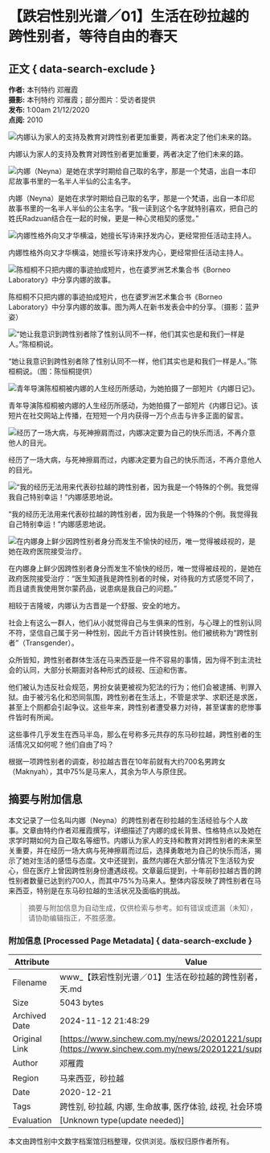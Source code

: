 # 【跌宕性别光谱／01】生活在砂拉越的跨性别者，等待自由的春天

## 正文 { data-search-exclude }


**作者:** 本刊特约 邓雁霞  
**摄影:** 本刊特约 邓雁霞；部分图片：受访者提供  
**发布:** 1:00am 21/12/2020  
**点阅:** 2010  

![内娜认为家人的支持及教育对跨性别者更加重要，两者决定了他们未来的路。](https://img.sinchew.com.my/2020-12/21/c0b50f65-254b-4824-b9dd-0cfd59b6af8e_zsize_zsize.JPG)

内娜认为家人的支持及教育对跨性别者更加重要，两者决定了他们未来的路。

![内娜（Neyna）是她在求学时期给自己取的名字，那是一个梵语，出自一本印尼故事书里的一名半人半仙的公主名字。](https://img.sinchew.com.my/2020-12/21/37db9bef-e45d-41de-ae7b-137f9d8aacdd_zsize_zsize.jpg)

内娜（Neyna）是她在求学时期给自己取的名字，那是一个梵语，出自一本印尼故事书里的一名半人半仙的公主名字。“我一读到这个名字就特别喜欢，把自己的姓氏Radzuan结合在一起的时候，更是一种心灵相契的感觉。”

![内娜性格外向又才华横溢，她擅长写诗来抒发内心，更经常担任活动主持人。](https://img.sinchew.com.my/2020-12/21/5e673ec5-483e-48a6-b657-4bef9ad5d5ee_zsize_zsize.jpg)

内娜性格外向又才华横溢，她擅长写诗来抒发内心，更经常担任活动主持人。

![陈桓桐不只把内娜的事迹拍成短片，也在婆罗洲艺术集合书《Borneo Laboratory》中分享内娜的故事。](https://img.sinchew.com.my/2020-12/21/43f634bd-9216-48e2-be93-f56534facef7_zsize_zsize.jpg)

陈桓桐不只把内娜的事迹拍成短片，也在婆罗洲艺术集合书《Borneo Laboratory》中分享内娜的故事。图为两人在新书发表会中的分享。（摄影：蓝尹姿）

![“她让我意识到跨性别者除了性别认同不一样，他们其实也是和我们一样是人。”陈桓桐说。](https://img.sinchew.com.my/2020-12/21/59c08f82-ead4-4e42-858a-4eb469b8034a_zsize_zsize.JPG)

“她让我意识到跨性别者除了性别认同不一样，他们其实也是和我们一样是人。”陈桓桐说。（图：陈恒桐提供）

![青年导演陈桓桐被内娜的人生经历所感动，为她拍摄了一部短片《内娜日记》。](https://img.sinchew.com.my/2020-12/21/794ae5c5-9060-4177-9575-01d45bc183f3_zsize_zsize.jpg)

青年导演陈桓桐被内娜的人生经历所感动，为她拍摄了一部短片《内娜日记》。该短片在社交网站上传播，在短短一个月内获得一万个点击与许多正面的留言。

![经历了一场大病，与死神擦肩而过，内娜决定要为自己的快乐而活，不再介意他人的目光。](https://img.sinchew.com.my/2020-12/21/5864edd4-2153-49cb-a41e-108c51c53b47_zsize_zsize.jpg)

经历了一场大病，与死神擦肩而过，内娜决定要为自己的快乐而活，不再介意他人的目光。

![“我的经历无法用来代表砂拉越的跨性别者，因为我是一个特殊的个例。我觉得我自己特别幸运！”内娜感恩地说。](https://img.sinchew.com.my/2020-12/21/aa88b55d-3960-4c72-bb69-791cee099efb_zsize_zsize.jpg)

“我的经历无法用来代表砂拉越的跨性别者，因为我是一个特殊的个例。我觉得我自己特别幸运！”内娜感恩地说。

![在内娜身上鲜少因跨性别者身分而发生不愉快的经历，唯一觉得被歧视的，是她在政府医院接受治疗。](https://img.sinchew.com.my/2020-12/21/83cd342e-f89d-4d56-b46a-1ea72bea41a2_zsize_zsize.jpg)

在内娜身上鲜少因跨性别者身分而发生不愉快的经历，唯一觉得被歧视的，是她在政府医院接受治疗：“医生知道我是跨性别者的时候，对待我的方式感觉不同了，而且谴责我使用贺尔蒙药品，说患病是我自己的问题。”

相较于吉隆坡，内娜认为古晋是一个舒服、安全的地方。

社会上有这么一群人，他们从小就觉得自己与生俱来的性别，与心理上的性别认同不符，坚信自己属于另一种性别，因此千方百计转换性别。他们被统称为“跨性别者”（Transgender）。

众所皆知，跨性别者群体生活在马来西亚是一件不容易的事情，因为得不到主流社会的认同，大部分长期面对各种形式的歧视、压迫和伤害。

他们被认为违反社会规范，男扮女装更被视为犯法的行为；他们会被逮捕、判罪入狱。由于被污名化和恐同氛围，跨性别者在生活上，不管是求学、求职还是求医，甚至上个厕都会引起争议。这些年来，跨性别者遭受暴力对待，甚至谋害的悲惨事件皆时有所闻。

这些事件几乎发生在西马半岛，那么在号称多元共存的东马砂拉越，跨性别者的生活情况又如何呢？他们自由了吗？

根据一项跨性别者的调查，砂拉越古晋在10年前就有大约700名男跨女（Maknyah），其中75%是马来人，其余为华人与原住民。
<!-- tcd_original_link https://www.sinchew.com.my/news/20201221/supplement/3012226 -->
## 摘要与附加信息

<!-- tcd_abstract -->
本文记录了一位名叫内娜（Neyna）的跨性别者在砂拉越的生活经验与个人故事。文章由特约作者邓雁霞撰写，详细描述了内娜的成长背景、性格特点以及她在求学时期如何为自己取名等细节。内娜认为家人的支持和教育对跨性别者的未来至关重要，并在经历一场大病与死神擦肩而过后，选择勇敢地为自己的快乐而活，揭示了她对生活的感悟与态度。文中还提到，虽然内娜在大部分情况下生活较为安心，但在医疗上曾因跨性别身份遭遇歧视。文章最后提到，十年前砂拉越古晋的跨性别者数量已达到约700人，而其中75%为马来人。整体内容反映了跨性别者在马来西亚，特别是在东马砂拉越的生活状况及面临的挑战。
<!-- tcd_abstract_end -->

> 摘要与附加信息为自动生成，仅供检索与参考。如有错误或遗漏（未知），请协助编辑指正，不胜感激。

### 附加信息 [Processed Page Metadata] { data-search-exclude }

| Attribute       | Value                                  |
|-----------------|----------------------------------------|
| Filename        | www_【跌宕性别光谱／01】生活在砂拉越的跨性别者，等待自由的春天.md                             |
| Size            | 5043 bytes                           |
| Archived Date   | 2024-11-12 21:48:29                             |
| Original Link   | [https://www.sinchew.com.my/news/20201221/supplement/3012226](https://www.sinchew.com.my/news/20201221/supplement/3012226)                       |
| Author          | 邓雁霞                               |
| Region          | 马来西亚，砂拉越                               |
| Date            | 2020-12-21                                 |
| Tags            | 跨性别, 砂拉越, 内娜, 生命故事, 医疗体验, 歧视, 社会环境, 性别认同                                 |
| Evaluation            | [Unknown type(update needed)]                                 |
<!-- tcd_table_end -->

本文由跨性别中文数字档案馆归档整理，仅供浏览。版权归原作者所有。
